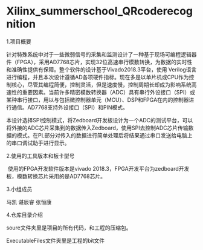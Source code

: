 # Xilinx_summerschool_QRcoderecognition
1.项目概要

​		针对特殊系统中对于⼀些微弱信号的采集和监测设计了一种基于现场可编程逻辑器件（FPGA），采用AD7768芯⽚，实现32位高速串行模数转换，为数据的实时性和准确性提供有保障。整个软件的设计基于Vivado2018.3平台，使⽤ Verilog语言进行编程，并且本次设计遵循AD各项硬件指标。现在多是以单⽚机或CPU作为控制核⼼，尽管其编程简便，控制灵活，但是速度慢，控制周期⻓却成为影响系统高速性的重要因素。当前许多精密模数转换器（ADC）具有串行外设接口（SPI）或某种串行接口，用以与包括微控制器单元（MCU）、DSP和FPGA在内的控制器进行通信。AD7768支持外设接口（SPI）和PIN模式。

本设计选择SPI控制模式，将Zedboard开发板设计为一个ADC的测试平台，可以将外接的ADC芯片采集到的数据传入Zedboard，使用SPI去控制ADC芯片传输数据的模式。在PL部分对传入的数据进行简单处理后将结果通过串口发送给电脑上的串口调试助手进行显示。

2.使用的工具版本和板卡型号

​		使用的FPGA开发软件版本是vivado 2018.3，FPGA开发平台为zedboard开发板，模数转换芯片采用的是AD7768芯片。

3.小组成员

马凯  谌辰睿  张恒康

4.仓库目录介绍

  soure文件夹里是项目的所有代码，和工程的压缩包。

ExecutableFiles文件夹里是工程的bit文件



